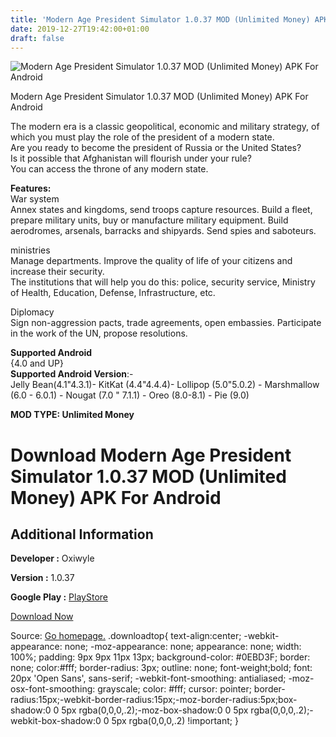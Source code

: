 ```yaml
---
title: 'Modern Age President Simulator 1.0.37 MOD (Unlimited Money) APK For Android'
date: 2019-12-27T19:42:00+01:00
draft: false
---
```


![Modern Age President Simulator 1.0.37 MOD (Unlimited Money) APK For Android](https://i0.wp.com/apkhome.net/wp-content/uploads/2019/11/Modern-Age-President-Simulator.png "Modern Age President Simulator 1.0.37 MOD (Unlimited Money) APK For Android")

  

Modern Age President Simulator 1.0.37 MOD (Unlimited Money) APK For Android

The modern era is a classic geopolitical, economic and military strategy, of which you must play the role of the president of a modern state.  
Are you ready to become the president of Russia or the United States?  
Is it possible that Afghanistan will flourish under your rule?  
You can access the throne of any modern state.

**Features:**  
War system  
Annex states and kingdoms, send troops capture resources. Build a fleet, prepare military units, buy or manufacture military equipment. Build aerodromes, arsenals, barracks and shipyards. Send spies and saboteurs.

ministries  
Manage departments. Improve the quality of life of your citizens and increase their security.  
The institutions that will help you do this: police, security service, Ministry of Health, Education, Defense, Infrastructure, etc.

Diplomacy  
Sign non-aggression pacts, trade agreements, open embassies. Participate in the work of the UN, propose resolutions.

**Supported Android**  
{4.0 and UP}  
**Supported Android Version**:-  
Jelly Bean(4.1"4.3.1)- KitKat (4.4"4.4.4)- Lollipop (5.0"5.0.2) - Marshmallow (6.0 - 6.0.1) - Nougat (7.0 " 7.1.1) - Oreo (8.0-8.1) - Pie (9.0)

**MOD TYPE: Unlimited Money**

Download Modern Age President Simulator 1.0.37 MOD (Unlimited Money) APK For Android
====================================================================================

Additional Information
----------------------

**Developer :** Oxiwyle

**Version :** 1.0.37

**Google Play :** [PlayStore](https://play.google.com/store/apps/details?id=com.oxiwyle.modernage)

  

[Download Now](https://store4app.co/post/modern-age-president-simulator-1-0-37-mod-unlimited-money-apk-for-android_1574146422)

  
Source: [Go homepage.](https://store4app.co/post/modern-age-president-simulator-1-0-37-mod-unlimited-money-apk-for-android_1574146422) .downloadtop{ text-align:center; -webkit-appearance: none; -moz-appearance: none; appearance: none; width: 100%; padding: 9px 9px 11px 13px; background-color: #0EBD3F; border: none; color:#fff; border-radius: 3px; outline: none; font-weight;bold; font: 20px 'Open Sans', sans-serif; -webkit-font-smoothing: antialiased; -moz-osx-font-smoothing: grayscale; color: #fff; cursor: pointer; border-radius:15px;-webkit-border-radius:15px;-moz-border-radius:5px;box-shadow:0 0 5px rgba(0,0,0,.2);-moz-box-shadow:0 0 5px rgba(0,0,0,.2);-webkit-box-shadow:0 0 5px rgba(0,0,0,.2) !important; }